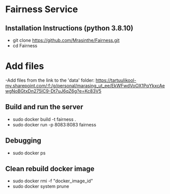 # Fairness Service

## Installation Instructions (python 3.8.10)

- git clone https://github.com/Mrasinthe/Fairness.git
- cd Fairness

# Add files
 -Add files from the link to the 'data' folder: 
 https://tartuulikool-my.sharepoint.com/:f:/g/personal/marasing_ut_ee/EkWFwdVoOX1PqYkxcAewgNoBGtxDn275IC9-Dt7uJ6qZ6g?e=Kc83V5

## Build and run the server

- sudo docker build -t fairness .
- sudo docker run -p 8083:8083 fairness

## Debugging
- sudo docker ps

## Clean rebuild docker image
- sudo docker rmi -f "docker_image_id" 
- sudo docker system prune



